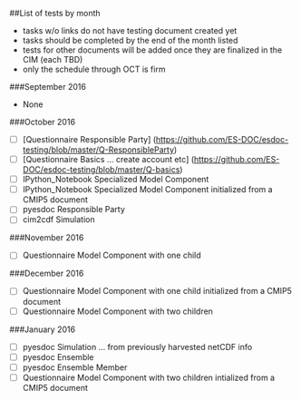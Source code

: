 ##List of tests by month
* tasks w/o links do not have testing document created yet
* tasks should be completed by the end of the month listed
* tests for other documents will be added once they are finalized in the CIM (each TBD)
* only the schedule through OCT is firm

###September 2016
 * None
  
###October 2016
  - [ ] [Questionnaire Responsible Party] (https://github.com/ES-DOC/esdoc-testing/blob/master/Q-ResponsibleParty)
  - [ ] [Questionnaire Basics ... create account etc] (https://github.com/ES-DOC/esdoc-testing/blob/master/Q-basics)
  - [ ] IPython_Notebook Specialized Model Component
  - [ ] IPython_Notebook Specialized Model Component initialized from a CMIP5 document
  - [ ] pyesdoc Responsible Party
  - [ ] cim2cdf Simulation 

###November 2016
  - [ ] Questionnaire Model Component with one child
  
###December 2016
  - [ ] Questionnaire Model Component with one child initialized from a CMIP5 document
  - [ ] Questionnaire Model Component with two children 

###January 2016
  - [ ] pyesdoc Simulation ... from previously harvested netCDF info
  - [ ] pyesdoc Ensemble
  - [ ] pyesdoc Ensemble Member 
  - [ ] Questionnaire Model Component with two children intialized from a CMIP5 document
